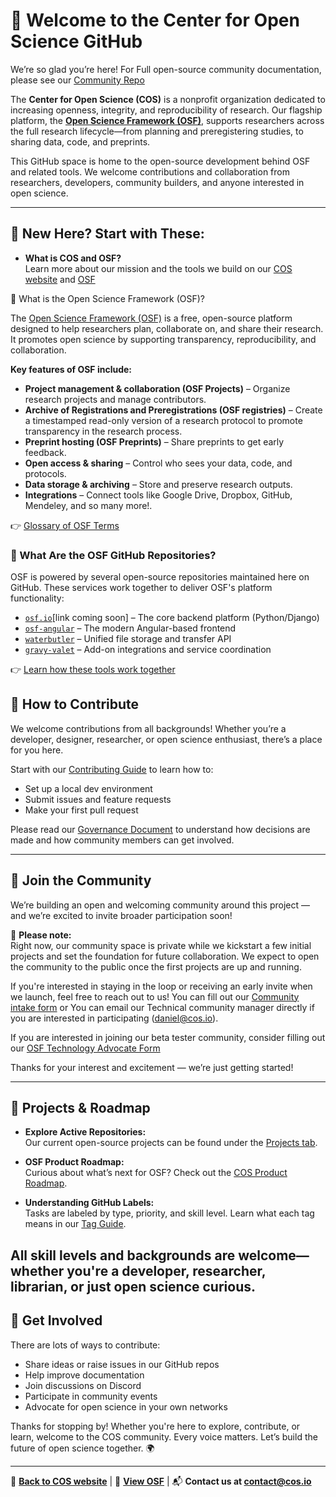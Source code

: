 
# 👋 Welcome to the Center for Open Science GitHub

We’re so glad you’re here! For Full open-source community documentation, please see our [Community Repo](https://github.com/CenterForOpenScience/community)

The **Center for Open Science (COS)** is a nonprofit organization dedicated to increasing openness, integrity, and reproducibility of research. Our flagship platform, the **[Open Science Framework (OSF)](https://osf.io/)**, supports researchers across the full research lifecycle—from planning and preregistering studies, to sharing data, code, and preprints.

This GitHub space is home to the open-source development behind OSF and related tools. We welcome contributions and collaboration from researchers, developers, community builders, and anyone interested in open science.

---

## 🌱 New Here? Start with These:

- **What is COS and OSF?**  
  Learn more about our mission and the tools we build on our [COS website](https://www.cos.io) and [OSF](https://osf.io)

🧪 What is the Open Science Framework (OSF)?

The [Open Science Framework (OSF)](https://osf.io) is a free, open-source platform designed to help researchers plan, collaborate on, and share their research. It promotes open science by supporting transparency, reproducibility, and collaboration.

**Key features of OSF include:**
- **Project management & collaboration (OSF Projects)** – Organize research projects and manage contributors.
- **Archive of Registrations and Preregistrations (OSF registries)** – Create a timestamped read-only version of a research protocol to promote transparency in the research process.
- **Preprint hosting (OSF Preprints)** – Share preprints to get early feedback.
- **Open access & sharing** – Control who sees your data, code, and protocols.
- **Data storage & archiving** – Store and preserve research outputs.
- **Integrations** – Connect tools like Google Drive, Dropbox, GitHub, Mendeley, and so many more!.

👉 [Glossary of OSF Terms](https://help.osf.io/article/339-osf-dictionary)


### 🧰 What Are the OSF GitHub Repositories?

OSF is powered by several open-source repositories maintained here on GitHub. These services work together to deliver OSF's platform functionality:

- [`osf.io`](https://github.com/CenterForOpenScience/osf.io)[link coming soon] – The core backend platform (Python/Django)
- [`osf-angular`](https://github.com/CenterForOpenScience/angular-osf) – The modern Angular-based frontend 
- [`waterbutler`](https://github.com/CenterForOpenScience/waterbutler) – Unified file storage and transfer API
- [`gravy-valet`](https://github.com/CenterForOpenScience/gravyvalet) – Add-on integrations and service coordination

👉 [Learn how these tools work together](https://github.com/CenterForOpenScience/community/blob/main/ContributionGuidelines.md)


## 🤝 How to Contribute

We welcome contributions from all backgrounds! Whether you’re a developer, designer, researcher, or open science enthusiast, there’s a place for you here.

Start with our [Contributing Guide](https://github.com/CenterForOpenScience/community/blob/main/ContributionGuidelines.md) to learn how to:
- Set up a local dev environment
- Submit issues and feature requests
- Make your first pull request

Please read our [Governance Document](https://github.com/CenterForOpenScience/community/blob/main/OSFCommunityGovernance.md) to understand how decisions are made and how community members can get involved.

---

## 💬 Join the Community

We’re building an open and welcoming community around this project — and we’re excited to invite broader participation soon!

🚀 **Please note:**  
Right now, our community space is private while we kickstart a few initial projects and set the foundation for future collaboration. We expect to open the community to the public once the first projects are up and running.

If you're interested in staying in the loop or receiving an early invite when we launch, feel free to reach out to us! You can fill out our [Community intake form](https://docs.google.com/forms/d/e/1FAIpQLScJPiJFX5j8ey15eIYtTGOOog61WO9q1hA9ADayjPzvgBS6Ig/viewform?usp=sharing) or You can email our Technical community manager directly if you are interested in participating (daniel@cos.io).

If you are interested in joining our beta tester community, consider filling out our [OSF Technology Advocate Form](https://forms.gle/gUxKeDccn6Vgnoat9)

Thanks for your interest and excitement — we’re just getting started!


---

## 🚧 Projects & Roadmap

- **Explore Active Repositories:**  
  Our current open-source projects can be found under the [Projects tab](https://github.com/orgs/CenterForOpenScience/projects?query=is%3Aopen).

- **OSF Product Roadmap:**  
  Curious about what’s next for OSF? Check out the [COS Product Roadmap](https://www.cos.io/product-roadmap).

- **Understanding GitHub Labels:**  
  Tasks are labeled by type, priority, and skill level. Learn what each tag means in our [Tag Guide](https://github.com/CenterForOpenScience/community/blob/main/TagsForOpenSouceProjectManagement).

All skill levels and backgrounds are welcome—whether you're a developer, researcher, librarian, or just open science curious.
---

## 🤝 Get Involved

There are lots of ways to contribute:
- Share ideas or raise issues in our GitHub repos
- Help improve documentation
- Join discussions on Discord
- Participate in community events
- Advocate for open science in your own networks

Thanks for stopping by! Whether you're here to explore, contribute, or learn, welcome to the COS community. Every voice matters. Let’s build the future of open science together. 🌍

---

🔗 **[Back to COS website](https://www.cos.io)** | 📄 **[View OSF](https://osf.io)** | 📬 **Contact us at contact@cos.io**


